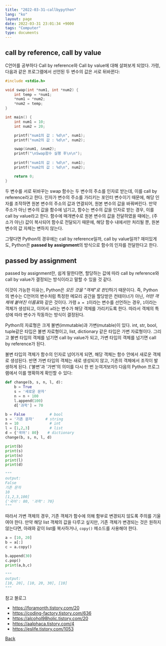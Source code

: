 ```yaml
---
title: "2022-03-31-callbypython"
lang: "ko"
layout: page
date: 2022-03-31 23:01:34 +9000
tags: "Computer"
type: documents
---
```

<!-- [[Computer]] -->

## call by reference, call by value

C언어를 공부하다 Call by reference와 Call by value에 대해 살펴보게 되었다. 가령, 다음과 같은 프로그램에서 선언된 두 변수의 값은 서로 뒤바뀐다:

```c
#include <stdio.h>

void swap(int *num1, int *num2) {
    int temp = *num1;
    *num1 = *num2;
    *num2 = temp;
}

int main() {
    int num1 = 10;
    int num2 = 20;

    printf("num1의 값 : %d\n", num1);
    printf("num2의 값 : %d\n", num2);

    swap(&num1, &num2);
    printf("\nSwap함수 실행 후\n\n");
    
    printf("num1의 값 : %d\n", num1);
    printf("num2의 값 : %d\n", num2);

    return 0;
}
```

두 변수를 서로 뒤바꾸는 swap 함수는 두 변수의 주소를 인자로 받는데, 이를 call by reference라고 한다. 인자가 변수의 주소를 가리키는 포인터 변수이기 때문에, 해당 인자를 조작하면 원본 변수의 주소의 값과 연결되어, 원본 변수의 값을 바꿔버린다. 만약 주소가 아닌 변수의 값을 함수에 넘기고, 함수는 변수의 값을 인자로 받는 경우, 이를 call by value라고 한다. 함수에 매개변수로 원본 변수의 값을 전달하였을 때에는, (주소가 아닌) 값이 복사되어 함수로 전달되기 때문에, 해당 함수 내에서만 처리될 뿐, 원본 변수의 값 자체는 변하지 않는다.

그렇다면 Python의 경우에는 call by reference일까, call by value일까? 재미있게도, Python은 **passed by assignment**의 방식으로 함수의 인자를 전달한다고 한다.

## passed by assignment

passed by assignment란, 쉽게 말한다면, 할당하는 값에 따라 call by reference와 call by value가 결정되는 방식이라고 말할 수 있을 것 같다.

이것이 가능한 이유는, Python은 *모든 것을 "객체"로 판단*하기 때문이다. 즉, Python의 변수는 C언어의 변수처럼 특정한 메모리 공간을 할당받은 컨테이너가 아닌, *어떤 객체에 붙여진 이름표*와 같은 것이다. 가령 `a = 1`이라는 변수를 선언하는 경우, `1`이라는 객체가 생성되고, 이어서 `a`라는 변수가 해당 객체를 가리키도록 한다. 따라서 객체의 특성에 따라 변수가 작동하는 방식이 결정된다.

Python의 자료형은 크게 불변(immutable)과 가변(mutable)이 있다. int, str, bool, tuple같은 타입은 불변 자료형이고, list, dictionary 같은 타입은 가변 자료형이다. 그리고 불변 타입의 객체를 넘기면 call by value가 되고, 가변 타입의 객체를 넘기면 call by reference가 된다.

불변 타입의 객체가 함수의 인자로 넘어가게 되면, 해당 객체는 함수 안에서 새로운 객체로 생성된다. 반면 가변 타입의 객체는 새로 생성되지 않고, 기존의 객체에서 조작이 발생하게 된다. ('불변'과 '가변'의 의미를 다시 한 번 눈여겨보자!) 다음의 Python 프로그램에서 이를 명확하게 확인할 수 있다:

```python
def change(b, s, n, l, d):
    b = True
    s = '새로운 문자'
    n = n + 100
    l.append(100)
    d['과학'] = 70

b = False           # bool
s = '기존 문자'     # string
n = 10              # int
l = [1,2,3]         # list
d = {'국어': 80}    # dictionary
change(b, s, n, l, d)

print(b)
print(s)
print(n)
print(l)
print(d)

"""
output:
False
기존 문자
10
[1,2,3,100]
{'국어': 80, '과학': 70}
"""
```

따라서 가변 객체의 경우, 기존 객체가 함수에 의해 함부로 변경되지 않도록 주의를 기울여야 한다. 만약 해당 list 객체의 값을 다루고 싶지만, 기존 객체가 변경되는 것은 원하지 않는다면, 아래와 같이 list를 복사하거나, `copy()` 메소드를 사용해야 한다.

```python
a = [10, 20]
b = a[:]
c = a.copy()

b.append(30)
c.pop()
print(a,b,c)

"""
output:
[10, 20], [10, 20, 30], [10]
"""
```

참고 블로그
- https://foramonth.tistory.com/20
- https://coding-factory.tistory.com/636
- https://alcohol98holic.tistory.com/20
- https://aalphaca.tistory.com/4
- https://eslife.tistory.com/1053

[Back](/)
